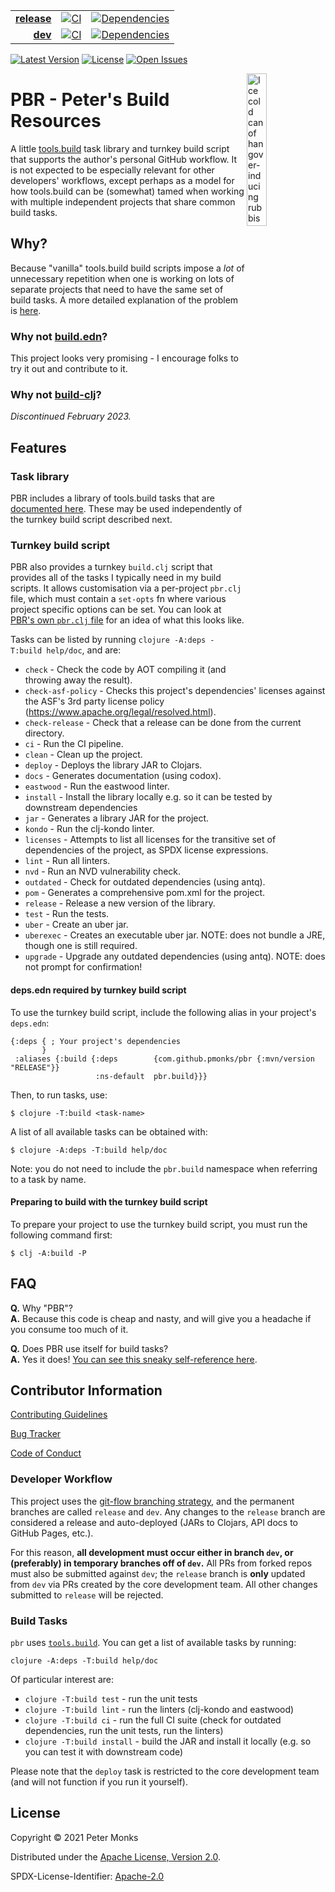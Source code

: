 | | | |
|---:|:---:|:---:|
| [**release**](https://github.com/pmonks/pbr/tree/release) | [![CI](https://github.com/pmonks/pbr/actions/workflows/ci.yml/badge.svg?branch=release)](https://github.com/pmonks/pbr/actions?query=workflow%3ACI+branch%3Arelease) | [![Dependencies](https://github.com/pmonks/pbr/actions/workflows/dependencies.yml/badge.svg?branch=release)](https://github.com/pmonks/pbr/actions?query=workflow%3Adependencies+branch%3Arelease) |
| [**dev**](https://github.com/pmonks/pbr/tree/dev)  | [![CI](https://github.com/pmonks/pbr/actions/workflows/ci.yml/badge.svg?branch=dev)](https://github.com/pmonks/pbr/actions?query=workflow%3ACI+branch%3Adev) | [![Dependencies](https://github.com/pmonks/pbr/actions/workflows/dependencies.yml/badge.svg?branch=dev)](https://github.com/pmonks/pbr/actions?query=workflow%3Adependencies+branch%3Adev) |

[![Latest Version](https://img.shields.io/clojars/v/com.github.pmonks/pbr)](https://clojars.org/com.github.pmonks/pbr/) [![License](https://img.shields.io/github/license/pmonks/pbr.svg)](https://github.com/pmonks/pbr/blob/release/LICENSE) [![Open Issues](https://img.shields.io/github/issues/pmonks/pbr.svg)](https://github.com/pmonks/pbr/issues)


<img alt="Ice cold can of hangover-inducing rubbish beer" align="right" width="25%" src="https://pabstblueribbon.com/wp-content/uploads/2020/10/pbr-org.png">

# PBR - Peter's Build Resources

A little [tools.build](https://github.com/clojure/tools.build) task library and turnkey build script that supports the author's personal GitHub workflow.  It is not expected to be especially relevant for other developers' workflows, except perhaps as a model for how tools.build can be (somewhat) tamed when working with multiple independent projects that share common build tasks.

## Why?

Because "vanilla" tools.build build scripts impose a _lot_ of unnecessary repetition when one is working on lots of separate projects that need to have the same set of build tasks. A more detailed explanation of the problem is [here](https://ask.clojure.org/index.php/11168/tools-build-are-standard-build-tasks-under-consideration).

### Why not [build.edn](https://github.com/liquidz/build.edn)?

This project looks very promising - I encourage folks to try it out and contribute to it.

### Why not [build-clj](https://github.com/seancorfield/build-clj)?

_Discontinued February 2023._

## Features

### Task library

PBR includes a library of tools.build tasks that are [documented here](https://pmonks.github.io/pbr/).  These may be used independently of the turnkey build script described next.

### Turnkey build script

PBR also provides a turnkey `build.clj` script that provides all of the tasks I typically need in my build scripts.  It allows customisation via a per-project `pbr.clj` file, which must contain a `set-opts` fn where various project specific options can be set.  You can look at [PBR's own `pbr.clj` file](https://github.com/pmonks/pbr/blob/release/pbr.clj) for an idea of what this looks like.

Tasks can be listed by running `clojure -A:deps -T:build help/doc`, and are:

* `check` - Check the code by AOT compiling it (and throwing away the result).
* `check-asf-policy` - Checks this project's dependencies' licenses against the ASF's 3rd party license policy (https://www.apache.org/legal/resolved.html).
* `check-release` - Check that a release can be done from the current directory.
* `ci` - Run the CI pipeline.
* `clean` - Clean up the project.
* `deploy` - Deploys the library JAR to Clojars.
* `docs` - Generates documentation (using codox).
* `eastwood` - Run the eastwood linter.
* `install` - Install the library locally e.g. so it can be tested by downstream dependencies
* `jar` - Generates a library JAR for the project.
* `kondo` - Run the clj-kondo linter.
* `licenses` - Attempts to list all licenses for the transitive set of dependencies of the project, as SPDX license expressions.
* `lint` - Run all linters.
* `nvd` - Run an NVD vulnerability check.
* `outdated` - Check for outdated dependencies (using antq).
* `pom` - Generates a comprehensive pom.xml for the project.
* `release` - Release a new version of the library.
* `test` - Run the tests.
* `uber` - Create an uber jar.
* `uberexec` - Creates an executable uber jar. NOTE: does not bundle a JRE, though one is still required.
* `upgrade` - Upgrade any outdated dependencies (using antq). NOTE: does not prompt for confirmation!

#### deps.edn required by turnkey build script

To use the turnkey build script, include the following alias in your project's `deps.edn`:

```edn
{:deps { ; Your project's dependencies
       }
 :aliases {:build {:deps        {com.github.pmonks/pbr {:mvn/version "RELEASE"}}
                   :ns-default  pbr.build}}}
```

Then, to run tasks, use:
```shell
$ clojure -T:build <task-name>
```

A list of all available tasks can be obtained with:

```shell
$ clojure -A:deps -T:build help/doc
```

Note: you do not need to include the `pbr.build` namespace when referring to a task by name.


#### Preparing to build with the turnkey build script

To prepare your project to use the turnkey build script, you must run the following command first:

```shell
$ clj -A:build -P
```

## FAQ

[//]: # (Comment: Every Question in this list has two spaces at the end THAT MUST NOT BE REMOVED!!)

**Q.** Why "PBR"?  
**A.** Because this code is cheap and nasty, and will give you a headache if you consume too much of it.

**Q.** Does PBR use itself for build tasks?  
**A.** Yes it does!  [You can see this sneaky self-reference here](https://github.com/pmonks/pbr/blob/release/deps.edn#L42).

## Contributor Information

[Contributing Guidelines](https://github.com/pmonks/pbr/blob/release/.github/CONTRIBUTING.md)

[Bug Tracker](https://github.com/pmonks/pbr/issues)

[Code of Conduct](https://github.com/pmonks/pbr/blob/release/.github/CODE_OF_CONDUCT.md)

### Developer Workflow

This project uses the [git-flow branching strategy](https://nvie.com/posts/a-successful-git-branching-model/), and the permanent branches are called `release` and `dev`.  Any changes to the `release` branch are considered a release and auto-deployed (JARs to Clojars, API docs to GitHub Pages, etc.).

For this reason, **all development must occur either in branch `dev`, or (preferably) in temporary branches off of `dev`.**  All PRs from forked repos must also be submitted against `dev`; the `release` branch is **only** updated from `dev` via PRs created by the core development team.  All other changes submitted to `release` will be rejected.

### Build Tasks

`pbr` uses [`tools.build`](https://clojure.org/guides/tools_build). You can get a list of available tasks by running:

```
clojure -A:deps -T:build help/doc
```

Of particular interest are:

* `clojure -T:build test` - run the unit tests
* `clojure -T:build lint` - run the linters (clj-kondo and eastwood)
* `clojure -T:build ci` - run the full CI suite (check for outdated dependencies, run the unit tests, run the linters)
* `clojure -T:build install` - build the JAR and install it locally (e.g. so you can test it with downstream code)

Please note that the `deploy` task is restricted to the core development team (and will not function if you run it yourself).

## License

Copyright © 2021 Peter Monks

Distributed under the [Apache License, Version 2.0](http://www.apache.org/licenses/LICENSE-2.0).

SPDX-License-Identifier: [Apache-2.0](https://spdx.org/licenses/Apache-2.0)
